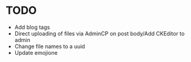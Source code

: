 # TODO

- Add blog tags
- Direct uploading of files via AdminCP on post body/Add CKEditor to admin
- Change file names to a uuid
- Update emojione